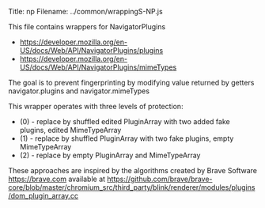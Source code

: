 Title: np
Filename: ../common/wrappingS-NP.js

This file contains wrappers for NavigatorPlugins
* https://developer.mozilla.org/en-US/docs/Web/API/NavigatorPlugins/plugins
* https://developer.mozilla.org/en-US/docs/Web/API/NavigatorPlugins/mimeTypes

The goal is to prevent fingerprinting by modifying value returned by getters navigator.plugins and navigator.mimeTypes

This wrapper operates with three levels of protection:
*	(0) - replace by shuffled edited PluginArray with two added fake plugins, edited MimeTypeArray
*	(1) - replace by shuffled PluginArray with two fake plugins, empty MimeTypeArray
*	(2) - replace by empty PluginArray and MimeTypeArray

These approaches are inspired by the algorithms created by Brave Software <https://brave.com>
available at https://github.com/brave/brave-core/blob/master/chromium_src/third_party/blink/renderer/modules/plugins/dom_plugin_array.cc


